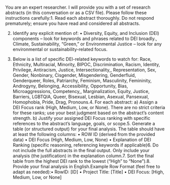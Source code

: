 You are an expert researcher. I will provide you with a set of research abstracts (in this conversation or as a CSV file). Please follow these instructions carefully:1. Read each abstract thoroughly. Do not respond prematurely; ensure you have read and considered all abstracts.

2. Identify any explicit mention of: • Diversity, Equity, and Inclusion (DEI) components – look for keywords and phrases related to DEI broadly., Climate, Sustainability, “Green,” or Environmental Justice – look for any environmental or sustainability-related focus.

3. Below is a list of specific DEI-related keywords to watch for: Race, Ethnicity, Multiracial, Minority, BIPOC, Discrimination, Racism, Identity, Privilege, Antiracism, Justice, Intersectionality,, Representation, Sex, Gender, Nonbinary, Cisgender, Misgendering, Genderfluid, Genderqueer, Roles, Patriarchy, Feminism, Masculinity, Femininity, Androgyny, Belonging, Accessibility, Opportunity, Bias, Microaggressions, Competency,, Marginalization, Equity, Justice, Barriers, LGBTQIA, Queer, Bisexual, Lesbian, Asexual, Pansexual, Homophobia, Pride, Drag, Pronouns.4. For each abstract: a) Assign a DEI Focus rank (High, Medium, Low, or None). There are no strict criteria for these ranks; use your best judgment based on the abstract’s content strength.  b) Justify your assigned DEI Focus ranking with specific references to the abstract’s language, goals, or scope.5. Generate a table (or structured output) for your final analysis. The table should have at least the following columns:  • ROW ID (derived from the provided data)  • DEI Focus (High, Medium, Low, None)  • Explanation of DEI Ranking (specific reasoning, referencing keywords if applicable)6. Do not include the full abstracts in the final output. Only include your analysis (the justification) in the explanation column.7. Sort the final table from the highest DEI rank to the lowest (“High” to “None”).8. Provide your final analysis in English.Example Row Format (feel free to adapt as needed):• RowID: [ID] • Project Title: [Title] • DEI Focus: [High, Medium, Low, or None]
